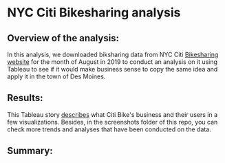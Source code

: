 # NYC Citi Bikesharing analysis

## Overview of the analysis:
  
  In this analysis, we downloaded biksharing data from NYC Citi [Bikesharing website](https://s3.amazonaws.com/tripdata/index.html) for the month of August in 2019 to conduct an analysis on it using Tableau to see if it would make business sense to copy the same idea and apply it in the town of Des Moines. 
  
## Results:

  This Tableau story [describes](https://public.tableau.com/app/profile/samim.arif4259/viz/CitibikeStory_16539220404470/CitibikeStory?publish=yes) what Citi Bike's business and their users in a few visualizations. Besides, in the screenshots folder of this repo, you can check more trends and analyses that have been conducted on the data. 


## Summary: 

  
